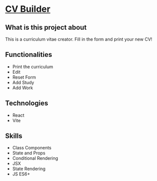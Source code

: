 <h1><a href=''>CV Builder</a></h1>

<h2>What is this project about</h2>
 <p>This is a curriculum vitae creator. Fill in the form and print your new CV!</p>

<h2>Functionalities</h2>
  <ul>
    <li>Print the curriculum</li>
    <li>Edit</li>
    <li>Reset Form</li>
    <li>Add Study</li>
    <li>Add Work</li>
  </ul>
  
<h2>Technologies</h2>
    <ul>
    <li>React</li>
    <li>Vite</li>
  </ul>

<h2>Skills</h2>
    <ul>
    <li>Class Components</li>
    <li>State and Props</li>
    <li>Conditional Rendering</li>
    <li>JSX</li>
    <li>State Rendering</li>
    <li>JS ES6+</li>
  </ul>
